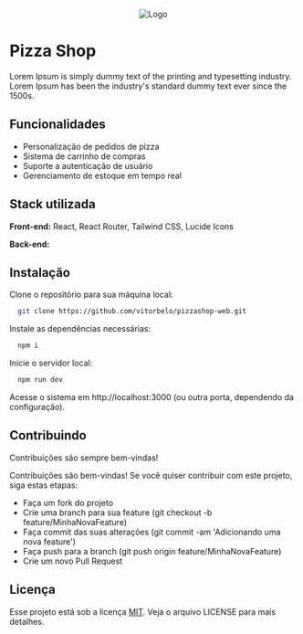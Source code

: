 <div align="center">
  
![Logo](https://iili.io/JWtPpt4.png)

</div>

# Pizza Shop

Lorem Ipsum is simply dummy text of the printing and typesetting industry. Lorem Ipsum has been the industry's standard dummy text ever since the 1500s.

## Funcionalidades

- Personalização de pedidos de pizza
- Sistema de carrinho de compras
- Suporte a autenticação de usuário
- Gerenciamento de estoque em tempo real

## Stack utilizada

**Front-end:** 
React, React Router, Tailwind CSS, Lucide Icons

**Back-end:** 


## Instalação

Clone o repositório para sua máquina local:

```bash
  git clone https://github.com/vitorbelo/pizzashop-web.git
```

Instale as dependências necessárias:

```bash
  npm i
```

Inicie o servidor local:

```bash
  npm run dev
```

Acesse o sistema em http://localhost:3000 (ou outra porta, dependendo da configuração).
## Contribuindo

Contribuições são sempre bem-vindas!

Contribuições são bem-vindas! Se você quiser contribuir com este projeto, siga estas etapas:

- Faça um fork do projeto
- Crie uma branch para sua feature (git checkout -b feature/MinhaNovaFeature)
- Faça commit das suas alterações (git commit -am 'Adicionando uma nova feature')
- Faça push para a branch (git push origin feature/MinhaNovaFeature)
- Crie um novo Pull Request


## Licença


Esse projeto está sob a licença [MIT](https://choosealicense.com/licenses/mit/). Veja o arquivo LICENSE para mais detalhes.

